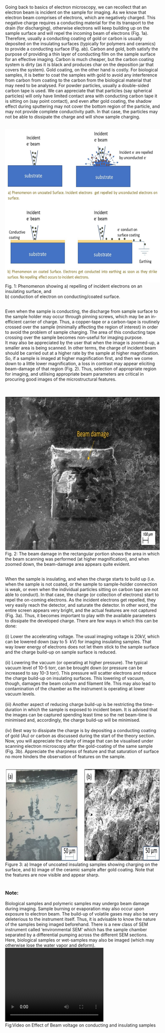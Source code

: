 Going back to basics of electron microscopy, we can recollect that an electron beam is incident on the sample for imaging. As we know that electron beam comprises of electrons, which are negatively charged. This negative charge requires a conducting material for the its transport to the drain (for discharging), otherwise electrons will keep building up on the sample surface and will repel the incoming beam of electrons (Fig. 1a). Therefore, usually a conducting coating of gold or carbon is usually deposited on the insulating surfaces (typically for polymers and ceramics) to provide a conducting surface (Fig. ab). Carbon and gold, both satisfy the purpose of providing a thin layer of conducting film on the sample surface for an effective imaging. Carbon is much cheaper, but the carbon coating system is dirty (as it is black and produces char on the deposition jar that covers the system). Gold coating, on the other hand is costly. For biological samples, it is better to coat the samples with gold to avoid any interference from carbon from coating to the carbon from the biological material that may need to be analysed. For powder particles, usually a double-sided carbon tape is used. We can appreciate that that particles (say spherical particles) will only have limited contact area with conducting carbon tape it is sitting on (say point contact), and even after gold coating, the shadow effect during sputtering may not cover the bottom region of the particle, and may not provide complete conductivity path. In that case, the particles may not be able to dissipate the charge and will show sample charging.
<br><br>

<img src="images/f1.jpg" height="500px" width="700px"><br>
Fig. 1: Phenomenon showing a) repelling of incident electrons on an insulating surface, and <br>                         b) conduction of electron on conducting/coated surface.<br><br>

Even when the sample is conducting, the discharge from sample surface to the sample holder may occur through pinning screws, which may be an in-efficient carrier of charge. Thus, a copper-tape or a carbon-tape is routinely crossed over the sample (minimally affecting the region of interest) in order to avoid the problem of sample charging. The area of this conducting tape crossing over the sample becomes non-useful for imaging purpose.<br> 
It may also be appreciated by the user that when the image is zoomed-up, a smaller area is being scanned. In other terms, the charge of incident beam should be carried out at a higher rate by the sample at higher magnification. So, if a sample is imaged at higher magnification first, and then we come down to a little lower magnification, a loss in contrast may appear eliciting beam-damage of that region (Fig. 2). Thus, selection of appropriate region for imaging, and utilising appropriate beam parameters are critical in procuring good images of the microstructural features.

<br><br>
 <img src="images/f2.jpg" height="500px" width="700px">
 <br>
 Fig. 2: The beam damage in the rectangular portion shows the area in which the beam scanning was performed (at higher magnification), and when zoomed down, the beam-damage area appears quite evident.
 <br>
 <br>

 When the sample is insulating, and when the charge starts to build up (i.e. when the sample is not coated, or the sample to sample-holder connection is weak, or even when the individual particles sitting on carbon tape are not able to conduct). In that case, the charge (or collection of electrons) start to repel the on-coming electrons. As the incident electrons get repelled, they very easily reach the detector, and saturate the detector. In other word, the entire screen appears very bright, and the actual features are not captured (Fig. 3a). Thus, it becomes important to play with the available parameters to dissipate the developed charge. There are few ways in which this can be done: 
<br><br>
    (i)	 Lower the accelerating voltage. The usual imaging voltage is 20kV, which can be lowered down (say to 5 &nbsp;kV)  for  imaging insulating samples. That way lower energy of electrons does not let them stick to the sample surface and the charge build-up on sample surface is reduced. <br><br>
    (ii)  Lowering the vacuum (or operating at higher pressure). The typical vacuum level of 10-5 torr, can be brought down (or pressure can be increased to say 10-3 torr). This pressure will scatter electrons and reduce the charge build-up on insulating surfaces. This lowering of vacuum, though, damages the beam column and filament life. This may also lead to contamination of the chamber as the instrument is operating at lower vacuum levels. <br><br>
    (iii)	 Another aspect of reducing charge build-up is be restricting the time-duration in which the sample is exposed to incident beam. It is advised that the images can be captured spending least time so the net beam-time is minimised and, accordingly, the charge build-up will be minimised.<br><br>
    (iv)	 Best way to dissipate the charge is by depositing a conducting coating of gold (Au) or carbon as discussed during the start of the theory section. Now, you will appreciate the clarity of image that can be visualised under scanning electron microscopy after the gold-coating of the same sample (Fig. 3b). Appreciate the sharpness of feature and that saturation of surface no more hinders the observation of features on the sample.<br><br>

<img src="images/f3.jpg" height="300px" width="700px"> <br>
Figure 3: a) Image of uncoated insulating samples showing charging on the surface, and b) image of the ceramic sample after gold coating. Note that the features are now visible and appear sharp. 
<br>
<br>

### Note:
Biological samples and polymeric samples may undergo beam damage during imaging. Sample burning or evaporation may also occur upon exposure to electron beam. The build-up of volatile gases may also be very deleterious to the instrument itself. Thus, it is advisable to know the nature of the samples being imaged beforehand. There is a new class of SEM instrument called ‘environmental SEM’ which has the sample chamber separated by a differential pumping across the different SEM sections. Here, biological samples or wet-samples may also be imaged (which may otherwise lose the water vapor and deform). 
<video width="320" height="240" controls>
  <source src="images/exp3-conducting_insulating" type="video/mp4">
  Your browser does not support the video tag.
</video><br>
Fig:Video on Effect of Beam voltage on conducting and insulating samples


 
 
 
 
 
 
 